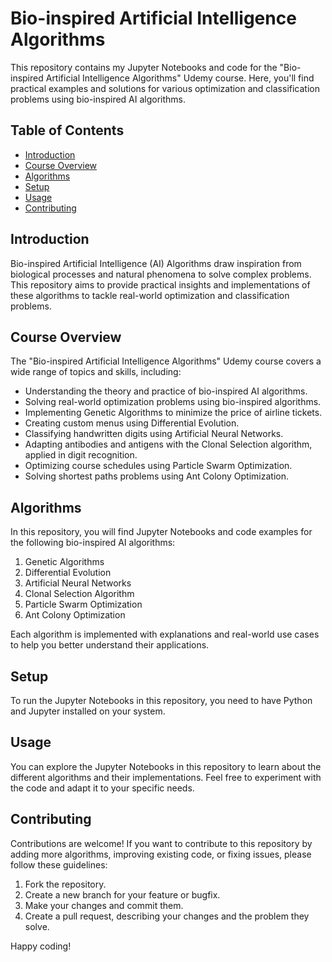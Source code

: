 # Bio-inspired Artificial Intelligence Algorithms

This repository contains my Jupyter Notebooks and code for the "Bio-inspired Artificial Intelligence Algorithms" Udemy course. Here, you'll find practical examples and solutions for various optimization and classification problems using bio-inspired AI algorithms.

## Table of Contents

- [Introduction](#introduction)
- [Course Overview](#course-overview)
- [Algorithms](#algorithms)
- [Setup](#setup)
- [Usage](#usage)
- [Contributing](#contributing)

## Introduction

Bio-inspired Artificial Intelligence (AI) Algorithms draw inspiration from biological processes and natural phenomena to solve complex problems. This repository aims to provide practical insights and implementations of these algorithms to tackle real-world optimization and classification problems.

## Course Overview

The "Bio-inspired Artificial Intelligence Algorithms" Udemy course covers a wide range of topics and skills, including:

- Understanding the theory and practice of bio-inspired AI algorithms.
- Solving real-world optimization problems using bio-inspired algorithms.
- Implementing Genetic Algorithms to minimize the price of airline tickets.
- Creating custom menus using Differential Evolution.
- Classifying handwritten digits using Artificial Neural Networks.
- Adapting antibodies and antigens with the Clonal Selection algorithm, applied in digit recognition.
- Optimizing course schedules using Particle Swarm Optimization.
- Solving shortest paths problems using Ant Colony Optimization.

## Algorithms

In this repository, you will find Jupyter Notebooks and code examples for the following bio-inspired AI algorithms:

1. Genetic Algorithms
2. Differential Evolution
3. Artificial Neural Networks
4. Clonal Selection Algorithm
5. Particle Swarm Optimization
6. Ant Colony Optimization

Each algorithm is implemented with explanations and real-world use cases to help you better understand their applications.

## Setup

To run the Jupyter Notebooks in this repository, you need to have Python and Jupyter installed on your system.

## Usage

You can explore the Jupyter Notebooks in this repository to learn about the different algorithms and their implementations. Feel free to experiment with the code and adapt it to your specific needs.

## Contributing

Contributions are welcome! If you want to contribute to this repository by adding more algorithms, improving existing code, or fixing issues, please follow these guidelines:

1. Fork the repository.
2. Create a new branch for your feature or bugfix.
3. Make your changes and commit them.
4. Create a pull request, describing your changes and the problem they solve.

Happy coding!